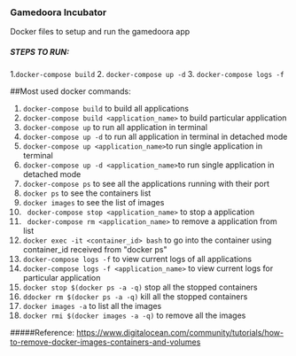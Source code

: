 ### Gamedoora Incubator
Docker files to setup and run the gamedoora app

##### STEPS TO RUN:
1.```docker-compose build```
2. ```docker-compose up -d```
3. ```docker-compose logs -f```

##Most used docker commands:
1. ```docker-compose build``` to build all applications
2. ```docker-compose build <application_name>``` to build particular application
3. ```docker-compose up``` to run all application in terminal
4. ```docker-compose up -d``` to run all application in terminal in detached mode
5. ```docker-compose up <application_name>```to run single application in terminal 
6. ```docker-compose up -d <application_name>```to run single application in detached mode
7. ```docker-compose ps``` to see all the applications running with their port
8. ```docker ps``` to see the containers list
9. ```docker images``` to see the list of images
10. ``` docker-compose stop <application_name>``` to stop a application
11. ``` docker-compose rm <application_name>``` to remove a application from list
12. ```docker exec -it <container_id> bash``` to go into the container using container_id received from "docker ps"
13. ```docker-compose logs -f``` to view current logs of all applications
14. ```docker-compose logs -f <application_name>``` to view current logs for particular application
15. ```docker stop $(docker ps -a -q)``` stop all the stopped containers
16. ```ddocker rm $(docker ps -a -q)``` kill all the stopped containers
17. ```docker images -a``` to list all the images
18. ```docker rmi $(docker images -a -q)``` to remove all the images

#####Reference: https://www.digitalocean.com/community/tutorials/how-to-remove-docker-images-containers-and-volumes

